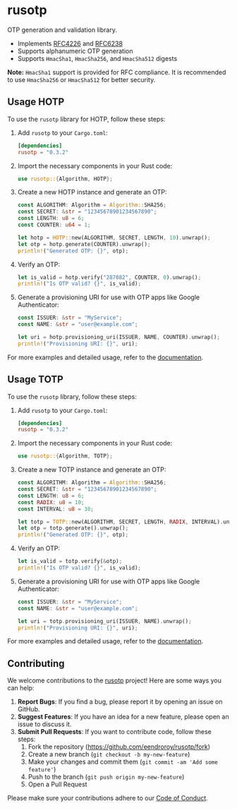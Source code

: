 # rusotp

OTP generation and validation library.

* Implements [RFC4226](https://datatracker.ietf.org/doc/html/rfc4226)
  and [RFC6238](https://datatracker.ietf.org/doc/html/rfc6238)
* Supports alphanumeric OTP generation
* Supports `HmacSha1`, `HmacSha256`, and `HmacSha512` digests

**Note:** `HmacSha1` support is provided for RFC compliance.
It is recommended to use `HmacSha256` or `HmacSha512` for better security.

## Usage HOTP

To use the `rusotp` library for HOTP, follow these steps:

1. Add `rusotp` to your `Cargo.toml`:

    ```toml
    [dependencies]
    rusotp = "0.3.2"
    ```

2. Import the necessary components in your Rust code:

    ```rust
    use rusotp::{Algorithm, HOTP};
    ```

3. Create a new HOTP instance and generate an OTP:

    ```rust
    const ALGORITHM: Algorithm = Algorithm::SHA256;
    const SECRET: &str = "12345678901234567890";
    const LENGTH: u8 = 6;
    const COUNTER: u64 = 1;

    let hotp = HOTP::new(ALGORITHM, SECRET, LENGTH, 10).unwrap();
    let otp = hotp.generate(COUNTER).unwrap();
    println!("Generated OTP: {}", otp);
    ```

4. Verify an OTP:

    ```rust
    let is_valid = hotp.verify("287082", COUNTER, 0).unwrap();
    println!("Is OTP valid? {}", is_valid);
    ```

5. Generate a provisioning URI for use with OTP apps like Google Authenticator:

    ```rust
    const ISSUER: &str = "MyService";
    const NAME: &str = "user@example.com";

    let uri = hotp.provisioning_uri(ISSUER, NAME, COUNTER).unwrap();
    println!("Provisioning URI: {}", uri);
    ```

For more examples and detailed usage, refer to the [documentation](https://docs.rs/rusotp).

## Usage TOTP

To use the `rusotp` library, follow these steps:

1. Add `rusotp` to your `Cargo.toml`:

    ```toml
    [dependencies]
    rusotp = "0.3.2"
    ```

2. Import the necessary components in your Rust code:

    ```rust
    use rusotp::{Algorithm, TOTP};
    ```

3. Create a new TOTP instance and generate an OTP:

    ```rust
    const ALGORITHM: Algorithm = Algorithm::SHA256;
    const SECRET: &str = "12345678901234567890";
    const LENGTH: u8 = 6;
    const RADIX: u8 = 10;
    const INTERVAL: u8 = 30;

    let totp = TOTP::new(ALGORITHM, SECRET, LENGTH, RADIX, INTERVAL).unwrap();
    let otp = totp.generate().unwrap();
    println!("Generated OTP: {}", otp);
    ```

4. Verify an OTP:

    ```rust
    let is_valid = totp.verify(&otp);
    println!("Is OTP valid? {}", is_valid);
    ```

5. Generate a provisioning URI for use with OTP apps like Google Authenticator:

    ```rust
    const ISSUER: &str = "MyService";
    const NAME: &str = "user@example.com";

    let uri = totp.provisioning_uri(ISSUER, NAME).unwrap();
    println!("Provisioning URI: {}", uri);
    ```

For more examples and detailed usage, refer to the [documentation](https://docs.rs/rusotp).

## Contributing

We welcome contributions to the [rusotp](https://github.com/eendroroy/rusotp) project! Here are some ways you can help:

1. **Report Bugs**: If you find a bug, please report it by opening an issue on GitHub.
2. **Suggest Features**: If you have an idea for a new feature, please open an issue to discuss it.
3. **Submit Pull Requests**: If you want to contribute code, follow these steps:
    1. Fork the repository (https://github.com/eendroroy/rusotp/fork)
    2. Create a new branch (`git checkout -b my-new-feature`)
    3. Make your changes and commit them (`git commit -am 'Add some feature'`)
    4. Push to the branch (`git push origin my-new-feature`)
    5. Open a Pull Request

Please make sure your contributions adhere to our [Code of Conduct](http://contributor-covenant.org).